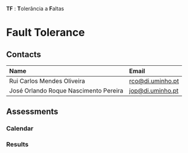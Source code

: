 **TF** : **T**olerância a **F**altas
# Fault Tolerance

## Contacts

| Name | Email |
| :------ | :-----------|
| Rui Carlos Mendes Oliveira | rco@di.uminho.pt |
| José Orlando Roque Nascimento Pereira | jop@di.uminho.pt |

## Assessments

### Calendar

### Results